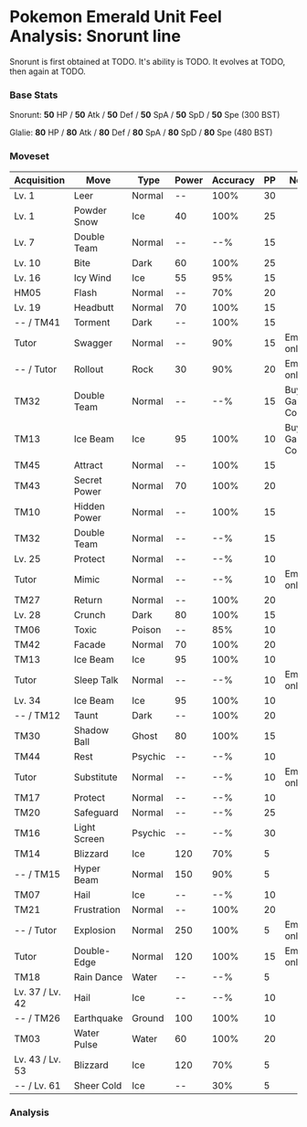 # Pokemon Emerald Unit Feel Analysis: Snorunt line

Snorunt is first obtained at TODO. It's ability is TODO. It evolves at TODO, then again at TODO.

### Base Stats

Snorunt: **50** HP / **50** Atk / **50** Def / **50** SpA / **50** SpD / **50** Spe (300 BST)

Glalie: **80** HP / **80** Atk / **80** Def / **80** SpA / **80** SpD / **80** Spe (480 BST)

### Moveset

|Acquisition    |Move        |Type   |Power|Accuracy|PP |Notes                    |
|---            |---         |---    |---  |---     |---|---                      |
|Lv. 1          |Leer        |Normal |--   |100%    |30 |                         |
|Lv. 1          |Powder Snow |Ice    |40   |100%    |25 |                         |
|Lv. 7          |Double Team |Normal |--   |--%     |15 |                         |
|Lv. 10         |Bite        |Dark   |60   |100%    |25 |                         |
|Lv. 16         |Icy Wind    |Ice    |55   |95%     |15 |                         |
|HM05           |Flash       |Normal |--   |70%     |20 |                         |
|Lv. 19         |Headbutt    |Normal |70   |100%    |15 |                         |
|-- / TM41      |Torment     |Dark   |--   |100%    |15 |                         |
|Tutor          |Swagger     |Normal |--   |90%     |15 |Emerald only             |
|-- / Tutor     |Rollout     |Rock   |30   |90%     |20 |Emerald only             |
|TM32           |Double Team |Normal |--   |--%     |15 |Buy at Game Corner       |
|TM13           |Ice Beam    |Ice    |95   |100%    |10 |Buy at Game Corner       |
|TM45           |Attract     |Normal |--   |100%    |15 |                         |
|TM43           |Secret Power|Normal |70   |100%    |20 |                         |
|TM10           |Hidden Power|Normal |--   |100%    |15 |                         |
|TM32           |Double Team |Normal |--   |--%     |15 |                         |
|Lv. 25         |Protect     |Normal |--   |--%     |10 |                         |
|Tutor          |Mimic       |Normal |--   |--%     |10 |Emerald only             |
|TM27           |Return      |Normal |--   |100%    |20 |                         |
|Lv. 28         |Crunch      |Dark   |80   |100%    |15 |                         |
|TM06           |Toxic       |Poison |--   |85%     |10 |                         |
|TM42           |Facade      |Normal |70   |100%    |20 |                         |
|TM13           |Ice Beam    |Ice    |95   |100%    |10 |                         |
|Tutor          |Sleep Talk  |Normal |--   |--%     |10 |Emerald only             |
|Lv. 34         |Ice Beam    |Ice    |95   |100%    |10 |                         |
|-- / TM12      |Taunt       |Dark   |--   |100%    |20 |                         |
|TM30           |Shadow Ball |Ghost  |80   |100%    |15 |                         |
|TM44           |Rest        |Psychic|--   |--%     |10 |                         |
|Tutor          |Substitute  |Normal |--   |--%     |10 |Emerald only             |
|TM17           |Protect     |Normal |--   |--%     |10 |                         |
|TM20           |Safeguard   |Normal |--   |--%     |25 |                         |
|TM16           |Light Screen|Psychic|--   |--%     |30 |                         |
|TM14           |Blizzard    |Ice    |120  |70%     |5  |                         |
|-- / TM15      |Hyper Beam  |Normal |150  |90%     |5  |                         |
|TM07           |Hail        |Ice    |--   |--%     |10 |                         |
|TM21           |Frustration |Normal |--   |100%    |20 |                         |
|-- / Tutor     |Explosion   |Normal |250  |100%    |5  |Emerald only             |
|Tutor          |Double-Edge |Normal |120  |100%    |15 |Emerald only             |
|TM18           |Rain Dance  |Water  |--   |--%     |5  |                         |
|Lv. 37 / Lv. 42|Hail        |Ice    |--   |--%     |10 |                         |
|-- / TM26      |Earthquake  |Ground |100  |100%    |10 |                         |
|TM03           |Water Pulse |Water  |60   |100%    |20 |                         |
|Lv. 43 / Lv. 53|Blizzard    |Ice    |120  |70%     |5  |                         |
|-- / Lv. 61    |Sheer Cold  |Ice    |--   |30%     |5  |                         |

### Analysis